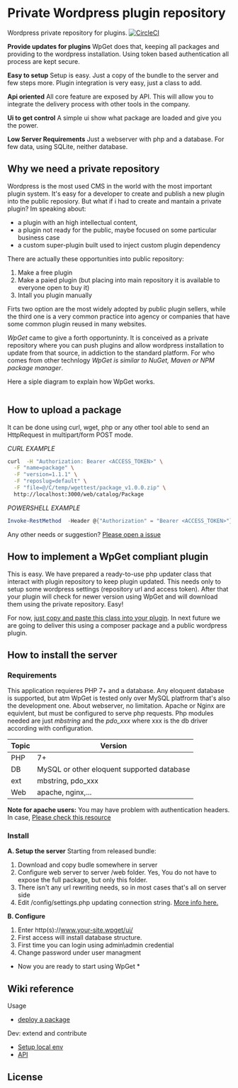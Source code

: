 # Private Wordpress plugin repository
Wordpress private repository for plugins.
[![CircleCI](https://circleci.com/gh/zeppaman/WpGet.svg?style=svg)](https://circleci.com/gh/zeppaman/WpGet)

**Provide updates for plugins**
WpGet does that, keeping all packages and providing to the wordpress installation. Using token based authentication all process are kept secure.

**Easy to setup**
Setup is easy. Just a copy of the bundle to the server and few steps more. Plugin integration is very easy, just a class to add.

**Api oriented**
All core feature are exposed by API. This will allow you to integrate the delivery process with other tools in the company.

**Ui to get control**
A simple ui show what package are loaded and give you the power.

**Low Server Requirements**
Just a webserver with php and a database. For few data, using SQLite, neither database.

## Why we need a private repository

Wordpress is the most used CMS in the world with the most important plugin system. It's easy for a developer to create and publish a new plugin into the public reposiory. But what if i had to create and mantain a private plugin? Im speaking about:

* a plugin with an high intellectual content,
* a plugin not ready for the public, maybe focused on some particular business case
* a custom super-plugin built used to inject custom plugin dependency

There are actually these opportunities into public repository:

1. Make a free plugin
2. Make a paied plugin (but placing into main repository it is available to everyone open to buy it)
3. Intall you plugin manually

Firts two option are the most widely adopted by public plugin sellers, while the third one is a very common practice into agency or companies that have some common plugin reused in many websites.

*WpGet* came to give a forth opportuninty. It is conceived as a private repository where you can push plugins and allow wordpress installation to update from that source, in addiction to the standard platform. For who comes from other technlogy *WpGet is similar to NuGet, Maven or NPM package manager*. 

Here a siple diagram to explain how WpGet works.

<image here>
  
 ## How to upload a package
 It can be done using curl, wget, php or any other tool able to send an HttpRequest in multipart/form POST mode.
 
*CURL EXAMPLE*
```bash
curl  -H "Authorization: Bearer <ACCESS_TOKEN>" \
  -F "name=package" \
  -F "version=1.1.1" \
  -F "reposlug=default" \
  -F "file=@/C/temp/wgettest/package_v1.0.0.zip" \
  http://localhost:3000/web/catalog/Package
```


*POWERSHELL EXAMPLE*
```powershell
Invoke-RestMethod  -Header @{"Authorization" = "Bearer <ACCESS_TOKEN>"} -Method Post -InFile $filePath -ContentType "multipart/form-data" -Uri http(s)://www.your-site.wpget/ui/catalog/Package?name=<packageName>&version=X.Y.Z
```

Any other needs or suggestion? [Please open a issue](https://github.com/zeppaman/WpGet/issues/new)



## How to implement a WpGet compliant plugin
This is easy. We have prepared a ready-to-use php updater class that interact with plugin repository to keep plugin updated. This needs only to setup some wordpress settings (repository url and access token). After that your plugin will check for newer version using WpGet and will download them using the private repository. Easy!

For now, [just copy and paste this class into your plugin](https://raw.githubusercontent.com/zeppaman/WpGet/master/src-client/WpGetUpdater.php). In next future we are going to deliver this using a composer package and a public wordpress plugin.

 
## How to install the server
 
### Requirements
 
 This application requieres PHP 7+ and a database. Any eloquent database is supported, but atm WpGet is tested only over MySQL platfrorm that's also the development one. About webserver, no limitation. Apache or Nginx are equivlent, but must be configured to serve php requests. Php modules needed are just *mbstring* and the *pdo_xxx* where xxx is the db driver according with configuration. 
 
| Topic  | Version |
| ------------- | ------------- |
| PHP | 7+  |
| DB  | MySQL or other eloquent supported database  |
| ext  | mbstring, pdo_xxx  |
| Web  | apache, nginx,...  |

**Note for apache users:** You may have problem with authentication headers. In case, [Please check this resource](https://github.com/slimphp/Slim/issues/831)

### Install 
**A. Setup the server**
Starting from released bundle:
1. Download and copy budle somewhere in server
2. Configure web server to server /web folder. Yes, You do not have to expose the full package, but only this folder.
3. There isn't any url rewriting needs, so in most cases that's all on server side
4. Edit /config/settings.php updating connection string. [More info here.](https://github.com/zeppaman/WpGet/wiki/configure-wpget-wordpress-repository)

**B. Configure**
1. Enter http(s)://www.your-site.wpget/ui/
2. First access will install database structure.
3. First time you can login using admin\admin credential
4. Change password under user managment

* Now you are ready to start using WpGet *

 


## Wiki reference

Usage

* [deploy a package](deploy-wget-package)

Dev: extend and contribute
* [Setup local env](https://github.com/zeppaman/WpGet/wiki/wpget-setup-local-env)
* [API](https://github.com/zeppaman/WpGet/wiki/wget-api-private)


 ## License
